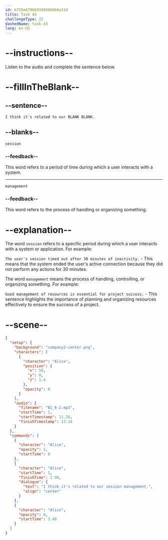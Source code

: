```yaml
---
id: 6759a679b6934850b6b0a31d
title: Task 43
challengeType: 22
dashedName: task-43
lang: en-US
---
```


<!-- (audio) Alice: I think it's related to our session management. -->

# --instructions--

Listen to the audio and complete the sentence below.

# --fillInTheBlank--

## --sentence--

`I think it's related to our BLANK BLANK.`

## --blanks--

`session`

### --feedback--

This word refers to a period of time during which a user interacts with a system.

---

`management`

### --feedback--

This word refers to the process of handling or organizing something.

# --explanation--

The word `session` refers to a specific period during which a user interacts with a system or application. For example:

`The user's session timed out after 30 minutes of inactivity.` - This means that the system ended the user's active connection because they did not perform any actions for 30 minutes.

The word `management` means the process of handling, controlling, or organizing something. For example:

`Good management of resources is essential for project success.` - This sentence highlights the importance of planning and organizing resources effectively to ensure the success of a project.

# --scene--

```json
{
  "setup": {
    "background": "company2-center.png",
    "characters": [
      {
        "character": "Alice",
        "position": {
          "x": 50,
          "y": 0,
          "z": 1.4
        },
        "opacity": 0
      }
    ],
    "audio": {
      "filename": "B1_6-2.mp3",
      "startTime": 1,
      "startTimestamp": 11.26,
      "finishTimestamp": 13.24
    }
  },
  "commands": [
    {
      "character": "Alice",
      "opacity": 1,
      "startTime": 0
    },
    {
      "character": "Alice",
      "startTime": 1,
      "finishTime": 2.98,
      "dialogue": {
        "text": "I think it's related to our session management.",
        "align": "center"
      }
    },
    {
      "character": "Alice",
      "opacity": 0,
      "startTime": 3.48
    }
  ]
}
```
